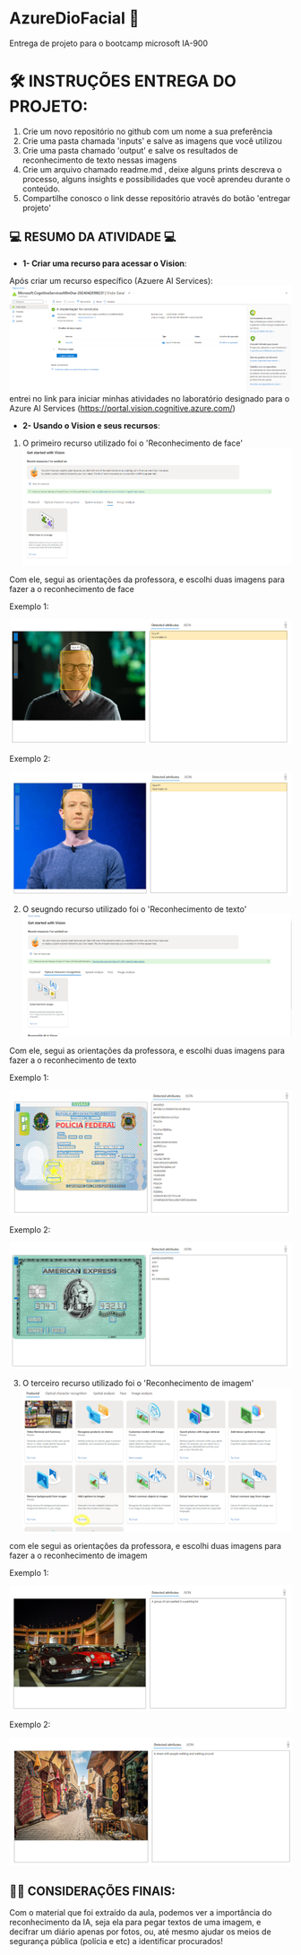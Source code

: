 # AzureDioFacial 🏴󠁭󠁤󠁩󠁡󠁿
Entrega de projeto para o bootcamp microsoft IA-900


# 🛠️ INSTRUÇÕES ENTREGA DO PROJETO: 

1. Crie um novo repositório no github com um nome a sua preferência
2. Crie uma pasta chamada 'inputs' e salve as imagens que você utilizou
3. Crie uma pasta chamado 'output' e salve os resultados de reconhecimento de texto nessas imagens
4. Crie um arquivo chamado readme.md , deixe alguns prints descreva o processo, alguns insights e possibilidades que você aprendeu durante o conteúdo.
5. Compartilhe conosco o link desse repositório através do botão 'entregar projeto'


## 💻 RESUMO DA ATIVIDADE 💻 

- **1- Criar uma recurso para acessar o Vision**: 

Após criar um recurso específico (Azuere AI Services): ![Recurso](recursocriado.png) entrei no link para iniciar minhas atividades no laboratório designado para o Azure AI Services (https://portal.vision.cognitive.azure.com/)



- **2- Usando o Vision e seus recursos**: 

1) O primeiro recurso utilizado foi o 'Reconhecimento de face' ![FacialDetected](facial.png)

Com ele, segui as orientações da professora, e escolhi duas imagens para fazer a o reconhecimento de face

Exemplo 1:

![Facial1](/outpout/facial1R.png)

Exemplo 2:

![Facial2](/outpout/facial2R.png)


2) O seugndo recurso utilizado foi o 'Reconhecimento de texto' ![TextoDetected](texto.png)

Com ele, segui as orientações da professora, e escolhi duas imagens para fazer a o reconhecimento de texto

Exemplo 1:

![texto1](/outpout/extract1R.png)

Exemplo 2:

![texto2](/outpout/extract2R.png)

3) O terceiro recurso utilizado foi o 'Reconhecimento de imagem' ![ImagemDetected](captions.png)

com ele segui as orientações da professora, e escolhi duas imagens para fazer a o reconhecimento de imagem

Exemplo 1:

![texto1](/outpout/caption1R.png)

Exemplo 2:

![texto2](/outpout/caption2R.png)


## ✍🏻 CONSIDERAÇÕES FINAIS:

Com o material que foi extraído da aula, podemos ver a importância do reconhecimento da IA, seja ela para pegar textos de uma imagem, e decifrar um diário apenas por fotos, ou, até mesmo ajudar os meios de segurança pública (polícia e etc) a identificar procurados!



